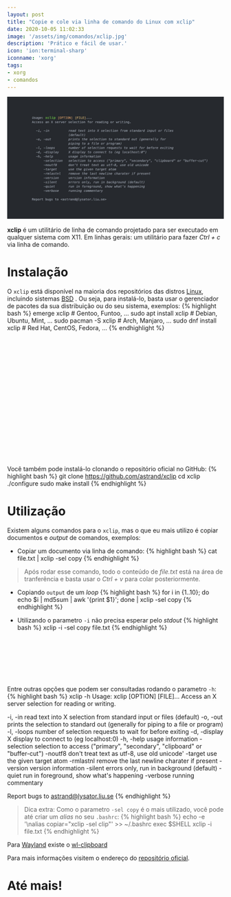 ```yaml
---
layout: post
title: "Copie e cole via linha de comando do Linux com xclip"
date: 2020-10-05 11:02:33
image: '/assets/img/comandos/xclip.jpg'
description: 'Prático e fácil de usar.'
icon: 'ion:terminal-sharp'
iconname: 'xorg'
tags:
- xorg
- comandos
---
```


![Copie e cole via linha de comando do Linux com xclip](/assets/img/comandos/xclip.jpg)

**xclip** é um utilitário de linha de comando projetado para ser executado em qualquer sistema com X11. Em linhas gerais: um utilitário para fazer *Ctrl + c* via linha de comando.

# Instalação
O `xclip` está disponível na maioria dos repositórios das distros [Linux](https://terminalroot.com.br/tags/linux), incluindo sistemas [BSD](https://terminalroot.com.br/tags/#bsd) . Ou seja, para instalá-lo, basta usar o gerenciador de pacotes da sua distribuição ou do seu sistema, exemplos:
{% highlight bash %}
emerge xclip # Gentoo, Funtoo, ...
sudo apt install xclip # Debian, Ubuntu, Mint, ...
sudo pacman -S xclip # Arch, Manjaro, ...
sudo dnf install xclip # Red Hat, CentOS, Fedora, ...
{% endhighlight %}

<!-- QUADRADO -->
<script async src="//pagead2.googlesyndication.com/pagead/js/adsbygoogle.js"></script>
<ins class="adsbygoogle"
style="display:inline-block;width:336px;height:280px"
data-ad-client="ca-pub-2838251107855362"
data-ad-slot="5351066970"></ins>
<script>
(adsbygoogle = window.adsbygoogle || []).push({});
</script>

Você também pode instalá-lo clonando o repositório oficial no GitHub:
{% highlight bash %}
git clone https://github.com/astrand/xclip
cd xclip
./configure
sudo make install
{% endhighlight %}

# Utilização
Existem alguns comandos para o `xclip`, mas o que eu mais utilizo é copiar documentos e *output* de comandos, exemplos:
+ Copiar um documento via linha de comando:
{% highlight bash %}
cat file.txt | xclip -sel copy
{% endhighlight %}
> Após rodar esse comando, todo o conteúdo de *file.txt* está na área de tranferência e basta usar o *Ctrl + v* para colar posteriormente.

+ Copiando `output` de um *loop*
{% highlight bash %}
for i in {1..10}; do echo $i | md5sum | awk '{print $1}'; done | xclip -sel copy
{% endhighlight %}

+ Utilizando o parametro `-i` não precisa esperar pelo *stdout*
{% highlight bash %}
xclip -i -sel copy file.txt
{% endhighlight %}

<!-- MINI ANÚNCIO -->
<script async src="//pagead2.googlesyndication.com/pagead/js/adsbygoogle.js"></script>
<!-- Games Root -->
<ins class="adsbygoogle"
style="display:inline-block;width:730px;height:95px"
data-ad-client="ca-pub-2838251107855362"
data-ad-slot="5351066970"></ins>
<script>
(adsbygoogle = window.adsbygoogle || []).push({});
</script>

Entre outras opções que podem ser consultadas rodando o parametro `-h`:
{% highlight bash %}
xclip -h
Usage: xclip [OPTION] [FILE]...
Access an X server selection for reading or writing.

  -i, -in          read text into X selection from standard input or files
                   (default)
  -o, -out         prints the selection to standard out (generally for
                   piping to a file or program)
  -l, -loops       number of selection requests to wait for before exiting
  -d, -display     X display to connect to (eg localhost:0)
  -h, -help        usage information
      -selection   selection to access ("primary", "secondary", "clipboard" or "buffer-cut")
      -noutf8      don't treat text as utf-8, use old unicode'
      -target      use the given target atom
      -rmlastnl    remove the last newline charater if present
      -version     version information
      -silent      errors only, run in background (default)
      -quiet       run in foreground, show what's happening
      -verbose     running commentary

Report bugs to <astrand@lysator.liu.se>
{% endhighlight %}

> Dica extra: Como o parametro `-sel copy` é o mais utilizado, você pode até criar um *alias* no seu `.bashrc`:
{% highlight bash %}
echo -e '\nalias copiar="xclip -sel clip"' >> ~/.bashrc
exec $SHELL
xclip -i file.txt
{% endhighlight %}

Para [Wayland](https://terminalroot.com.br/2020/05/personalize-o-seu-ubuntu-com-wayland-sway-ulauncher-waybar.html) existe o [wl-clipboard](https://github.com/bugaevc/wl-clipboard)

Para mais informações visitem o endereço do [repositório oficial](https://github.com/astrand/xclip).

# Até mais!

<!-- RETANGULO LARGO 2 -->
<script async src="//pagead2.googlesyndication.com/pagead/js/adsbygoogle.js"></script>
<ins class="adsbygoogle"
style="display:block; text-align:center;"
data-ad-layout="in-article"
data-ad-format="fluid"
data-ad-client="ca-pub-2838251107855362"
data-ad-slot="8549252987"></ins>
<script>
(adsbygoogle = window.adsbygoogle || []).push({});
</script>




